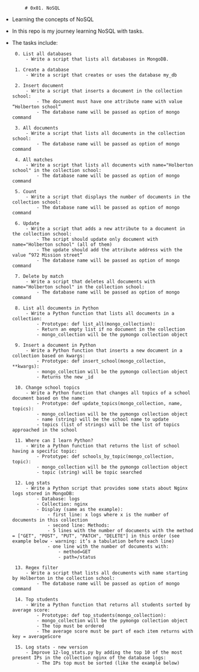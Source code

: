             # 0x01. NoSQL

 - Learning the concepts of NoSQL 
 - In this repo is my journey learning NoSQL with tasks.
 - The tasks include:

        0. List all databases
            - Write a script that lists all databases in MongoDB.

        1. Create a database
            - Write a script that creates or uses the database my_db

        2. Insert document
            - Write a script that inserts a document in the collection school:
                - The document must have one attribute name with value “Holberton school”
                - The database name will be passed as option of mongo command

        3. All documents
            - Write a script that lists all documents in the collection school:
                - The database name will be passed as option of mongo command

        4. All matches
            - Write a script that lists all documents with name="Holberton school" in the collection school:
                - The database name will be passed as option of mongo command

        5. Count
            - Write a script that displays the number of documents in the collection school:
                - The database name will be passed as option of mongo command

        6. Update
            - Write a script that adds a new attribute to a document in the collection school:
                - The script should update only document with name="Holberton school" (all of them)
                - The update should add the attribute address with the value “972 Mission street”
                - The database name will be passed as option of mongo command

        7. Delete by match
            - Write a script that deletes all documents with name="Holberton school" in the collection school:
                - The database name will be passed as option of mongo command

        8. List all documents in Python
            - Write a Python function that lists all documents in a collection:
                - Prototype: def list_all(mongo_collection):
                - Return an empty list if no document in the collection
                - mongo_collection will be the pymongo collection object

        9. Insert a document in Python
            - Write a Python function that inserts a new document in a collection based on kwargs:
                - Prototype: def insert_school(mongo_collection, **kwargs):
                - mongo_collection will be the pymongo collection object
                - Returns the new _id

        10. Change school topics
            - Write a Python function that changes all topics of a school document based on the name:
                - Prototype: def update_topics(mongo_collection, name, topics):
                - mongo_collection will be the pymongo collection object
                - name (string) will be the school name to update
                - topics (list of strings) will be the list of topics approached in the school

        11. Where can I learn Python?
            - Write a Python function that returns the list of school having a specific topic:
                - Prototype: def schools_by_topic(mongo_collection, topic):
                - mongo_collection will be the pymongo collection object
                - topic (string) will be topic searched

        12. Log stats
            - Write a Python script that provides some stats about Nginx logs stored in MongoDB:
                - Database: logs
                - Collection: nginx
                - Display (same as the example):
                    - first line: x logs where x is the number of documents in this collection
                    - second line: Methods:
                    - 5 lines with the number of documents with the method = ["GET", "POST", "PUT", "PATCH", "DELETE"] in this order (see example below - warning: it’s a tabulation before each line)
                    - one line with the number of documents with:
                        - method=GET
                        - path=/status

        13. Regex filter
            - Write a script that lists all documents with name starting by Holberton in the collection school:
                - The database name will be passed as option of mongo command

        14. Top students
            - Write a Python function that returns all students sorted by average score:
                - Prototype: def top_students(mongo_collection):
                - mongo_collection will be the pymongo collection object
                - The top must be ordered
                - The average score must be part of each item returns with key = averageScore

        15. Log stats - new version
            - Improve 12-log_stats.py by adding the top 10 of the most present IPs in the collection nginx of the database logs:
                - The IPs top must be sorted (like the example below)
